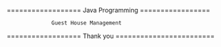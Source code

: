 ================== Java Programming =================

                  Guest House Management

================== Thank you ========================
